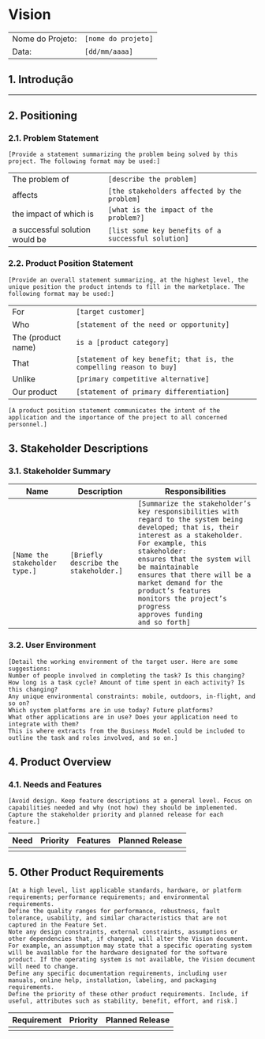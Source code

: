 # Vision
|||
|---|---|
| Nome do Projeto: | `[nome do projeto]` |
| Data: | `[dd/mm/aaaa]` |

## 1. Introdução

---

## 2. Positioning

### 2.1. Problem Statement
`[Provide a statement summarizing the problem being solved by this project. The following format may be used:]`

|||
|---|---|
| The problem of | `[describe the problem]` |
| affects | `[the stakeholders affected by the problem]` |
| the impact of which is | `[what is the impact of the problem?]` |
| a successful solution would be | `[list some key benefits of a successful solution]` |

### 2.2. Product Position Statement
`[Provide an overall statement summarizing, at the highest level, the unique position the product intends to fill in the marketplace. The following format may be used:]`

|||
|---|---|
| For | `[target customer]` |
| Who | `[statement of the need or opportunity]` |
| The (product name) | `is a [product category]` |
| That | `[statement of key benefit; that is, the compelling reason to buy]` |
| Unlike | `[primary competitive alternative]` |
| Our product | `[statement of primary differentiation]` |

`[A product position statement communicates the intent of the application and the importance of the project to all concerned personnel.]`

## 3. Stakeholder Descriptions

### 3.1. Stakeholder Summary

| Name | Description | Responsibilities |
|---|---|---|
| `[Name the stakeholder type.]` | `[Briefly describe the stakeholder.]` | `[Summarize the stakeholder’s key responsibilities with regard to the system being developed; that is, their interest as a stakeholder. For example, this stakeholder:`<br>`ensures that the system will be maintainable`<br>`ensures that there will be a market demand for the product’s features`<br>`monitors the project’s progress`<br>`approves funding`<br>`and so forth]` |

### 3.2. User Environment

`[Detail the working environment of the target user. Here are some suggestions:`
<br>`Number of people involved in completing the task? Is this changing?`
<br>`How long is a task cycle? Amount of time spent in each activity? Is this changing?`
<br>`Any unique environmental constraints: mobile, outdoors, in-flight, and so on?`
<br>`Which system platforms are in use today? Future platforms?`
<br>`What other applications are in use? Does your application need to integrate with them?`
<br>`This is where extracts from the Business Model could be included to outline the task and roles involved, and so on.]`

## 4. Product Overview

### 4.1. Needs and Features
`[Avoid design. Keep feature descriptions at a general level. Focus on capabilities needed and why (not how) they should be implemented. Capture the stakeholder priority and planned release for each feature.]`

| Need | Priority | Features | Planned Release |
|---|---|---|---|
|||||

## 5. Other Product Requirements
`[At a high level, list applicable standards, hardware, or platform requirements; performance requirements; and environmental requirements.`<br>`Define the quality ranges for performance, robustness, fault tolerance, usability, and similar characteristics that are not captured in the Feature Set.`<br>`Note any design constraints, external constraints, assumptions or other dependencies that, if changed, will alter the Vision document. For example, an assumption may state that a specific operating system will be available for the hardware designated for the software product. If the operating system is not available, the Vision document will need to change.`<br>`Define any specific documentation requirements, including user manuals, online help, installation, labeling, and packaging requirements.`<br>`Define the priority of these other product requirements. Include, if useful, attributes such as stability, benefit, effort, and risk.]`

		
| Requirement | Priority | Planned Release |
|---|---|---|
||||